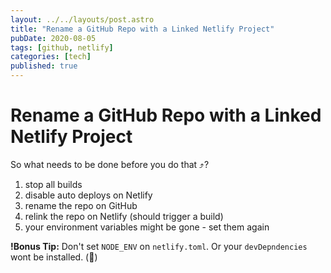 ```yaml
---
layout: ../../layouts/post.astro
title: "Rename a GitHub Repo with a Linked Netlify Project"
pubDate: 2020-08-05
tags: [github, netlify]
categories: [tech]
published: true
---
```


# Rename a GitHub Repo with a Linked Netlify Project

So what needs to be done before you do that ⤴?

1. stop all builds
2. disable auto deploys on Netlify
3. rename the repo on GitHub
4. relink the repo on Netlify (should trigger a build)
5. your environment variables might be gone - set them again

**!Bonus Tip:** Don't set `NODE_ENV` on `netlify.toml`. Or your `devDepndencies` wont be installed. (:facepalm:)
